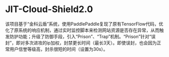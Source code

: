 # JIT-Cloud-Shield2.0
该项目基于“金科云盾”系统，使用PaddlePaddle复现了原有TensorFlow代码，优化了原系统的响应机制，通过实时监控脚本来检测网站资源是否存在异常，从而触发防护功能；升级了防御手段，引入“Prison”、“Trap”机制。“Prison”针对“误封”，即对多次进攻的ip加权，封禁更长时间（最长3天）。即使误封，也会因为正常用户信誉等级高，封杀很短的时间（设置为30s）。
